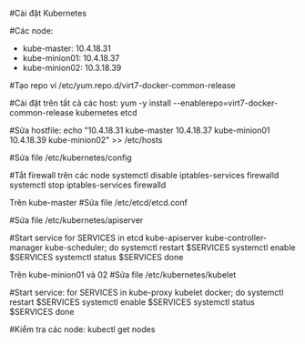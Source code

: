 #Cài đặt Kubernetes

#Các node:
- kube-master: 10.4.18.31
- kube-minion01: 10.4.18.37
- kube-minion02: 10.3.18.39

#Tạo repo
vi /etc/yum.repo.d/virt7-docker-common-release

#Cài đặt trên tất cả các host:
yum -y install --enablerepo=virt7-docker-common-release kubernetes etcd

#Sửa hostfile:
echo "10.4.18.31	kube-master
	  10.4.18.37	kube-minion01
	  10.4.18.39	kube-minion02" >> /etc/hosts

#Sửa file /etc/kubernetes/config

#Tắt firewall trên các node
systemctl disable iptables-services firewalld
systemctl stop iptables-services firewalld

Trên kube-master
#Sửa file /etc/etcd/etcd.conf

#Sửa file /etc/kubernetes/apiserver

#Start service
for SERVICES in etcd kube-apiserver kube-controller-manager kube-scheduler; do
	systemctl restart $SERVICES
	systemctl enable $SERVICES
	systemctl status $SERVICES
done

Trên kube-minion01 và 02
#Sửa file /etc/kubernetes/kubelet

#Start service:
for SERVICES in kube-proxy kubelet docker; do
    systemctl restart $SERVICES
    systemctl enable $SERVICES
    systemctl status $SERVICES
done

#Kiểm tra các node:
kubectl get nodes